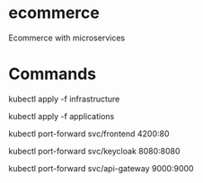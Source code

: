# ecommerce
Ecommerce with microservices

# Commands

kubectl apply -f infrastructure

kubectl apply -f applications

kubectl port-forward svc/frontend 4200:80

kubectl port-forward svc/keycloak 8080:8080

kubectl port-forward svc/api-gateway 9000:9000
